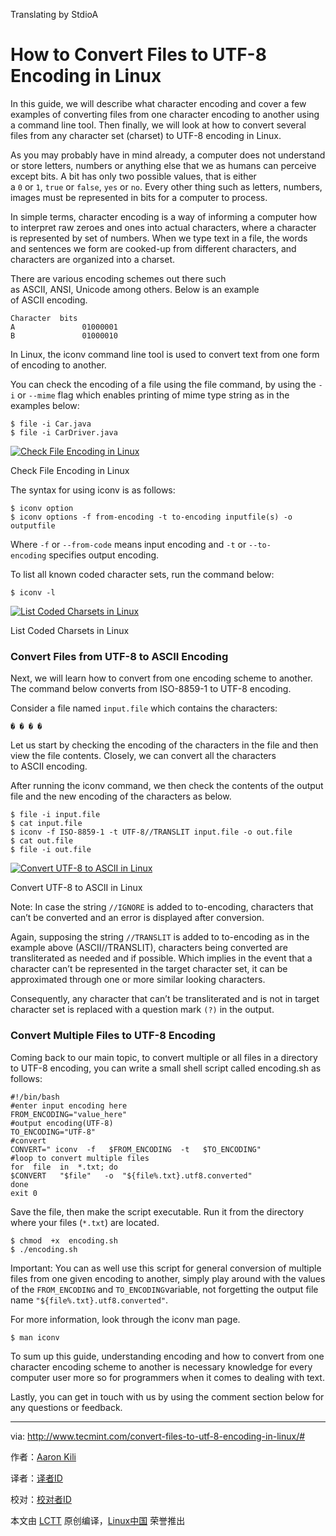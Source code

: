 Translating by StdioA

# How to Convert Files to UTF-8 Encoding in Linux

In this guide, we will describe what character encoding and cover a few examples of converting files from one character encoding to another using a command line tool. Then finally, we will look at how to convert several files from any character set (charset) to UTF-8 encoding in Linux.

As you may probably have in mind already, a computer does not understand or store letters, numbers or anything else that we as humans can perceive except bits. A bit has only two possible values, that is either a `0` or `1`, `true` or `false`, `yes` or `no`. Every other thing such as letters, numbers, images must be represented in bits for a computer to process.

In simple terms, character encoding is a way of informing a computer how to interpret raw zeroes and ones into actual characters, where a character is represented by set of numbers. When we type text in a file, the words and sentences we form are cooked-up from different characters, and characters are organized into a charset.

There are various encoding schemes out there such as ASCII, ANSI, Unicode among others. Below is an example of ASCII encoding.

```
Character  bits
A               01000001
B               01000010

```

In Linux, the iconv command line tool is used to convert text from one form of encoding to another.

You can check the encoding of a file using the file command, by using the `-i` or `--mime` flag which enables printing of mime type string as in the examples below:

```
$ file -i Car.java
$ file -i CarDriver.java

```
[
 ![Check File Encoding in Linux](http://www.tecmint.com/wp-content/uploads/2016/10/Check-File-Encoding-in-Linux.png) 
][3]

Check File Encoding in Linux

The syntax for using iconv is as follows:

```
$ iconv option
$ iconv options -f from-encoding -t to-encoding inputfile(s) -o outputfile 

```

Where `-f` or `--from-code` means input encoding and `-t` or `--to-encoding` specifies output encoding.

To list all known coded character sets, run the command below:

```
$ iconv -l 

```
[
 ![List Coded Charsets in Linux](http://www.tecmint.com/wp-content/uploads/2016/10/List-Coded-Charsets-in-Linux.png) 
][2]

List Coded Charsets in Linux

### Convert Files from UTF-8 to ASCII Encoding

Next, we will learn how to convert from one encoding scheme to another. The command below converts from ISO-8859-1 to UTF-8 encoding.

Consider a file named `input.file` which contains the characters:

```
� � � �

```

Let us start by checking the encoding of the characters in the file and then view the file contents. Closely, we can convert all the characters to ASCII encoding.

After running the iconv command, we then check the contents of the output file and the new encoding of the characters as below.

```
$ file -i input.file
$ cat input.file 
$ iconv -f ISO-8859-1 -t UTF-8//TRANSLIT input.file -o out.file
$ cat out.file 
$ file -i out.file 

```
[
 ![Convert UTF-8 to ASCII in Linux](http://www.tecmint.com/wp-content/uploads/2016/10/Converts-UTF8-to-ASCII-in-Linux.png) 
][1]

Convert UTF-8 to ASCII in Linux

Note: In case the string `//IGNORE` is added to to-encoding, characters that can’t be converted and an error is displayed after conversion.

Again, supposing the string `//TRANSLIT` is added to to-encoding as in the example above (ASCII//TRANSLIT), characters being converted are transliterated as needed and if possible. Which implies in the event that a character can’t be represented in the target character set, it can be approximated through one or more similar looking characters.

Consequently, any character that can’t be transliterated and is not in target character set is replaced with a question mark `(?)` in the output.

### Convert Multiple Files to UTF-8 Encoding

Coming back to our main topic, to convert multiple or all files in a directory to UTF-8 encoding, you can write a small shell script called encoding.sh as follows:

```
#!/bin/bash
#enter input encoding here
FROM_ENCODING="value_here"
#output encoding(UTF-8)
TO_ENCODING="UTF-8"
#convert
CONVERT=" iconv  -f   $FROM_ENCODING  -t   $TO_ENCODING"
#loop to convert multiple files 
for  file  in  *.txt; do
$CONVERT   "$file"   -o  "${file%.txt}.utf8.converted"
done
exit 0

```

Save the file, then make the script executable. Run it from the directory where your files (`*.txt`) are located.

```
$ chmod  +x  encoding.sh
$ ./encoding.sh

```

Important: You can as well use this script for general conversion of multiple files from one given encoding to another, simply play around with the values of the `FROM_ENCODING` and `TO_ENCODING`variable, not forgetting the output file name `"${file%.txt}.utf8.converted"`.

For more information, look through the iconv man page.

```
$ man iconv

```

To sum up this guide, understanding encoding and how to convert from one character encoding scheme to another is necessary knowledge for every computer user more so for programmers when it comes to dealing with text.

Lastly, you can get in touch with us by using the comment section below for any questions or feedback.

--------------------------------------------------------------------------------

via: http://www.tecmint.com/convert-files-to-utf-8-encoding-in-linux/#

作者：[Aaron Kili][a]

译者：[译者ID](https://github.com/译者ID)

校对：[校对者ID](https://github.com/校对者ID)

本文由 [LCTT](https://github.com/LCTT/TranslateProject) 原创编译，[Linux中国](https://linux.cn/) 荣誉推出

[a]:http://www.tecmint.com/author/aaronkili/
[1]:http://www.tecmint.com/wp-content/uploads/2016/10/Converts-UTF8-to-ASCII-in-Linux.png
[2]:http://www.tecmint.com/wp-content/uploads/2016/10/List-Coded-Charsets-in-Linux.png
[3]:http://www.tecmint.com/wp-content/uploads/2016/10/Check-File-Encoding-in-Linux.png
